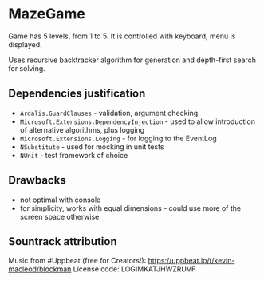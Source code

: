 # MazeGame

Game has 5 levels, from 1 to 5. It is controlled with keyboard, menu is displayed.

Uses recursive backtracker algorithm for generation and depth-first search for solving.

## Dependencies justification

- `Ardalis.GuardClauses` - validation, argument checking
- `Microsoft.Extensions.DependencyInjection` - used to allow introduction of alternative algorithms, plus logging
- `Microsoft.Extensions.Logging` - for logging to the EventLog
- `NSubstitute` - used for mocking in unit tests
- `NUnit` - test framework of choice

## Drawbacks

- not optimal with console
- for simplicity, works with equal dimensions - could use more of the screen space otherwise

## Sountrack attribution

Music from #Uppbeat (free for Creators!):
https://uppbeat.io/t/kevin-macleod/blockman
License code: LOGIMKATJHWZRUVF

